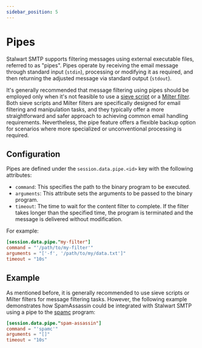 ```yaml
---
sidebar_position: 5
---
```


# Pipes

Stalwart SMTP supports filtering messages using external executable files, referred to as "pipes". Pipes operate by receiving the email message through standard input (`stdin`), processing or modifying it as required, and then returning the adjusted message via standard output (`stdout`). 

It's generally recommended that message filtering using pipes should be employed only when it's not feasible to use a [sieve script](/docs/sieve/overview) or a [Milter filter](/docs/smtp/filter/milter). Both sieve scripts and Milter filters are specifically designed for email filtering and manipulation tasks, and they typically offer a more straightforward and safer approach to achieving common email handling requirements. Nevertheless, the pipe feature offers a flexible backup option for scenarios where more specialized or unconventional processing is required.

## Configuration

Pipes are defined under the `session.data.pipe.<id>` key with the following attributes:

- `command`: This specifies the path to the binary program to be executed.
- `arguments`: This attribute sets the arguments to be passed to the binary program.
- `timeout`: The time to wait for the content filter to complete. If the filter takes longer than the specified time, the program is terminated and the message is delivered without modification.

For example:

```toml
[session.data.pipe."my-filter"]
command = "'/path/to/my-filter'"
arguments = "['-f', '/path/to/my/data.txt']"
timeout = "10s"
```

## Example

As mentioned before, it is generally recommended to use sieve scripts or Milter filters for message filtering tasks. However, the following example demonstrates how SpamAssassin could be integrated with Stalwart SMTP using a pipe to the [spamc](https://spamassassin.apache.org/full/3.1.x/doc/spamc.html) program:

```toml
[session.data.pipe."spam-assassin"]
command = "'spamc'"
arguments = "[]"
timeout = "10s"
```
